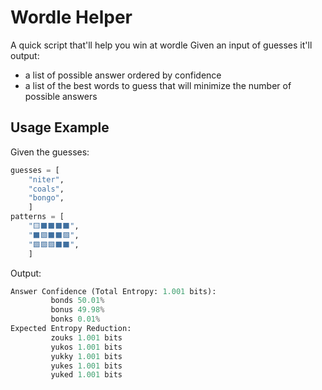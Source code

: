 # Wordle Helper
A quick script that'll help you win at wordle
Given an input of guesses it'll output:
* a list of possible answer ordered by confidence
* a list of the best words to guess that will minimize the number of possible answers
## Usage Example
Given the guesses:
```python
guesses = [
    "niter",
    "coals",
    "bongo",
    ]
patterns = [
    "🟨⬛⬛⬛⬛",
    "⬛🟩⬛⬛🟩",
    "🟩🟩🟩⬛⬛",
    ]

```
Output:
```python
Answer Confidence (Total Entropy: 1.001 bits):
         bonds 50.01%
         bonus 49.98%
         bonks 0.01%
Expected Entropy Reduction:
         zouks 1.001 bits
         yukos 1.001 bits
         yukky 1.001 bits
         yukes 1.001 bits
         yuked 1.001 bits
```